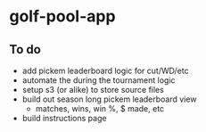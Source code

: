 # golf-pool-app

## To do

* add pickem leaderboard logic for cut/WD/etc
* automate the during the tournament logic
* setup s3 (or alike) to store source files
* build out season long pickem leaderboard view
    * matches, wins, win %, $ made, etc
* build instructions page
